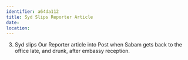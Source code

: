 ```yaml
---
identifier: a64da112
title: Syd Slips Reporter Article
date:  
location: 
---
```


3.  Syd slips Our Reporter article into Post when Sabam gets back to the
    office late, and drunk, after embassy reception.
